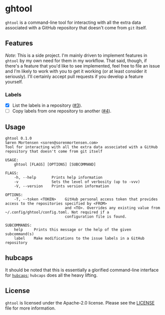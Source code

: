 # ghtool

`ghtool` is a command-line tool for interacting with all the extra
data associated with a GitHub repository that doesn't come from `git`
itself.

## Features

*Note*: This is a side project. I'm mainly driven to implement
features in `ghtool` by my own need for them in my workflow. That
said, though, if there's a feature that you'd like to see implemented,
feel free to file an issue and I'm likely to work with you to get it
working (or at least consider it seriously). I'll certainly accept
pull requests if you develop a feature yourself.

### Labels

- [x] List the labels in a repository
      ([#3](https://github.com/sorenmortensen/ghtool/issues/3)).
- [ ] Copy labels from one repository to another
      ([#4](https://github.com/sorenmortensen/ghtool/issues/4)).

## Usage

```
ghtool 0.1.0
Søren Mortensen <soren@sorenmortensen.com>
Tool for interacting with all the extra data associated with a GitHub repository that doesn't come from git itself

USAGE:
    ghtool [FLAGS] [OPTIONS] [SUBCOMMAND]

FLAGS:
    -h, --help       Prints help information
    -v               Sets the level of verbosity (up to -vvv)
    -V, --version    Prints version information

OPTIONS:
    -T, --token <TOKEN>    GitHub personal access token that provides access to the repositories specified by <FROM>
                           and <TO>. Overrides any existing value from ~/.config/ghtool/config.toml. Not required if a
                           configuration file is found.

SUBCOMMANDS:
    help     Prints this message or the help of the given subcommand(s)
    label    Make modifications to the issue labels in a GitHub repository
```

## hubcaps

It should be noted that this is essentially a glorified command-line
interface for [`hubcaps`](https://github.com/softprops/hubcaps);
`hubcaps` does all the heavy lifting.

## License

`ghtool` is licensed under the Apache-2.0 license. Please see the
[LICENSE](LICENSE) file for more information.
